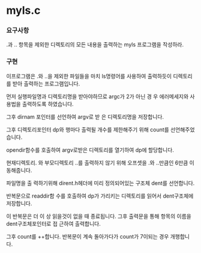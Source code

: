 # myls.c

<h3>요구사항</h3>

.과 .. 항목을 제외한 디렉토리의 모든 내용을 출력하는 myls 프로그램을 작성하라.

<h3>구현</h3>

이프로그램은 .와 ..을 제외한 파일들을 마치 ls명령어를 사용하여 출력하듯이 디렉토리를 받아 출력하는 프로그램입니다.

먼저 실행파일명과 디렉토리명을 받아야하므로 argc가 2가 아닌 경 우 에러메세지와 사용법을 출력하도록 하였습니다.

그후 dirnam 포인터를 선언하여 argv로 받 은 디렉토리명을 저장합니다.


그후 디렉토리포인터 dp와 행마다 출력될 개수를 제한해주기 위해 count를 선언해주었습니다.

opendir함수를 호출하여 argv로받은 디렉토리를 열기하여 dp에 할당합니다.

현재디렉토리. 와 부모디렉토리 ..를 출력하지 않기 위해 오프셋을 .와 ..만큼인 6만큼 이동해줍니다.

파일명을 출 력하기위해 dirent.h헤더에 미리 정의되어있는 구조체 dent를 선언합니다.

반복문으로 readdir함 수를 호출하여 dp가 가리키는 디렉토리를 읽어서 dent구조체에 저장합니다.

이 반복문은 더 이 상 읽을것이 없을 때 종료됩니다. 그후 출력문을 통해 항목의 이름을 dent구조체포인터로 접 근하여 출력합니다.

그후 count를 ++합니다. 반복문이 계속 돌아가다가 count가 7이되는 경우 개행합니다.
